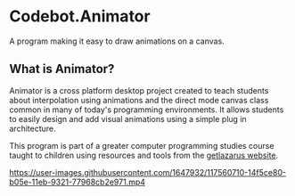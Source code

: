 # Codebot.Animator
A program making it easy to draw animations on a canvas.

## What is Animator?

Animator is a cross platform desktop project created to teach students about interpolation using animations and the direct mode canvas class common in many of today's programming environments. It allows students to easily design and add visual animations using a simple plug in architecture.

This program is part of a greater computer programming studies course taught to children using resources and tools from the [getlazarus website](https://www.getlazarus.org/learn/).

https://user-images.githubusercontent.com/1647932/117560710-14f5ce80-b05e-11eb-9321-77968cb2e971.mp4

